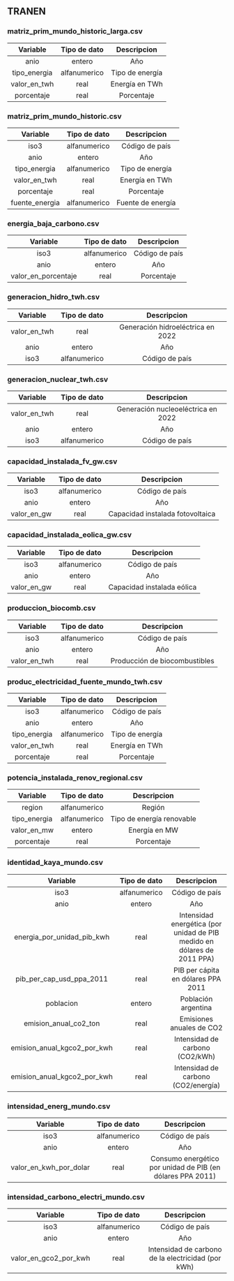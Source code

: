 ## TRANEN 

### matriz_prim_mundo_historic_larga.csv

|**Variable**|**Tipo de dato**|**Descripcion**|
|:-------------:|:-------------:|:-------------:|
| anio | entero | Año |
| tipo_energia | alfanumerico | Tipo de energía |
| valor_en_twh | real | Energía en TWh |
| porcentaje | real | Porcentaje |


### matriz_prim_mundo_historic.csv

|**Variable**|**Tipo de dato**|**Descripcion**|
|:-------------:|:-------------:|:-------------:|
| iso3 | alfanumerico | Código de país |
| anio | entero | Año |
| tipo_energia | alfanumerico | Tipo de energía |
| valor_en_twh | real | Energía en TWh |
| porcentaje | real | Porcentaje |
| fuente_energia | alfanumerico | Fuente de energía |


### energia_baja_carbono.csv

|**Variable**|**Tipo de dato**|**Descripcion**|
|:-------------:|:-------------:|:-------------:|
| iso3 | alfanumerico | Código de país |
| anio | entero | Año |
| valor_en_porcentaje | real | Porcentaje |


### generacion_hidro_twh.csv

|**Variable**|**Tipo de dato**|**Descripcion**|
|:-------------:|:-------------:|:-------------:|
| valor_en_twh | real | Generación hidroeléctrica en 2022 |
| anio | entero | Año |
| iso3 | alfanumerico | Código de país |


### generacion_nuclear_twh.csv

|**Variable**|**Tipo de dato**|**Descripcion**|
|:-------------:|:-------------:|:-------------:|
| valor_en_twh | real | Generación nucleoeléctrica en 2022 |
| anio | entero | Año |
| iso3 | alfanumerico | Código de país |


### capacidad_instalada_fv_gw.csv

|**Variable**|**Tipo de dato**|**Descripcion**|
|:-------------:|:-------------:|:-------------:|
| iso3 | alfanumerico | Código de país |
| anio | entero | Año |
| valor_en_gw | real | Capacidad instalada fotovoltaica |


### capacidad_instalada_eolica_gw.csv

|**Variable**|**Tipo de dato**|**Descripcion**|
|:-------------:|:-------------:|:-------------:|
| iso3 | alfanumerico | Código de país |
| anio | entero | Año |
| valor_en_gw | real | Capacidad instalada eólica |


### produccion_biocomb.csv

|**Variable**|**Tipo de dato**|**Descripcion**|
|:-------------:|:-------------:|:-------------:|
| iso3 | alfanumerico | Código de país |
| anio | entero | Año |
| valor_en_twh | real | Producción de biocombustibles |


### produc_electricidad_fuente_mundo_twh.csv

|**Variable**|**Tipo de dato**|**Descripcion**|
|:-------------:|:-------------:|:-------------:|
| iso3 | alfanumerico | Código de país |
| anio | entero | Año |
| tipo_energia | alfanumerico | Tipo de energía |
| valor_en_twh | real | Energía en TWh |
| porcentaje | real | Porcentaje |


### potencia_instalada_renov_regional.csv

|**Variable**|**Tipo de dato**|**Descripcion**|
|:-------------:|:-------------:|:-------------:|
| region | alfanumerico | Región |
| tipo_energia | alfanumerico | Tipo de energía renovable |
| valor_en_mw | entero | Energía en MW |
| porcentaje | real | Porcentaje |


### identidad_kaya_mundo.csv

|**Variable**|**Tipo de dato**|**Descripcion**|
|:-------------:|:-------------:|:-------------:|
| iso3 | alfanumerico | Código de país |
| anio | entero | Año |
| energia_por_unidad_pib_kwh | real | Intensidad energética (por unidad de PIB medido en dólares de 2011 PPA) |
| pib_per_cap_usd_ppa_2011 | real | PIB per cápita en dólares PPA 2011 |
| poblacion | entero | Población argentina |
| emision_anual_co2_ton | real | Emisiones anuales de CO2 |
| emision_anual_kgco2_por_kwh | real | Intensidad de carbono (CO2/kWh) |
 | emision_anual_kgco2_por_kwh | real | Intensidad de carbono (CO2/energía) |


### intensidad_energ_mundo.csv

|**Variable**|**Tipo de dato**|**Descripcion**|
|:-------------:|:-------------:|:-------------:|
| iso3 | alfanumerico | Código de país |
| anio | entero | Año |
| valor_en_kwh_por_dolar | real | Consumo energético por unidad de PIB (en dólares PPA 2011) |


### intensidad_carbono_electri_mundo.csv

|**Variable**|**Tipo de dato**|**Descripcion**|
|:-------------:|:-------------:|:-------------:|
| iso3 | alfanumerico | Código de país |
| anio | entero | Año |
| valor_en_gco2_por_kwh | real | Intensidad de carbono de la electricidad (por kWh) |


